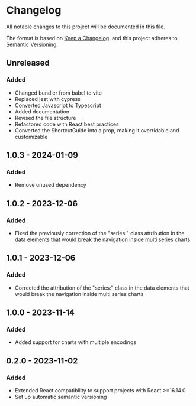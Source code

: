 # Changelog

All notable changes to this project will be documented in this file.

The format is based on [Keep a Changelog](https://keepachangelog.com/en/1.0.0/),
and this project adheres to [Semantic Versioning](https://semver.org/spec/v2.0.0.html).

## Unreleased

### Added

- Changed bundler from babel to vite
- Replaced jest with cypress
- Converted Javascript to Typescript
- Added documentation
- Revised the file structure
- Refactored code with React best practices
- Converted the ShortcutGuide into a prop, making it overridable and customizable

## 1.0.3 - 2024-01-09

### Added

- Remove unused dependency

## 1.0.2 - 2023-12-06

### Added

- Fixed the previously correction of the "series:" class attribution in the data elements that would break the navigation inside multi series charts

## 1.0.1 - 2023-12-06

### Added

- Corrected the attribution of the "series:" class in the data elements that would break the navigation inside multi series charts

## 1.0.0 - 2023-11-14

### Added

- Added support for charts with multiple encodings

## 0.2.0 - 2023-11-02

### Added

- Extended React compatibility to support projects with React >=16.14.0
- Set up automatic semantic versioning
